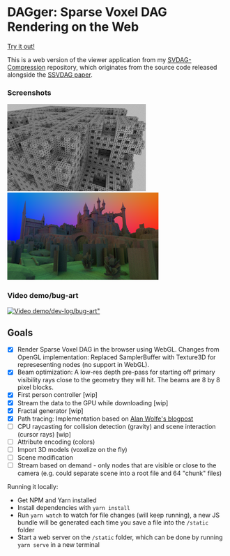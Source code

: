 # DAGger: Sparse Voxel DAG Rendering on the Web

[Try it out!](https://rvanderlaan.github.io/DAGger/)

This is a web version of the viewer application from my [SVDAG-Compression](https://github.com/RvanderLaan/SVDAG-Compression) repository, which originates from the source code released alongside the [SSVDAG paper](http://jcgt.org/published/0006/02/01/).

### Screenshots

<img alt="The cube fractal scene rendered in DAGger using path tracing" src="images/dagger-cube-fractal.png?raw=true" height="200" />
<img alt="Epic Citadel at 32K^3 rendered using path tracing" src="images/epic-citadel-15.png?raw=true" height="200" />


### Video demo/bug-art

[![Video demo/dev-log/bug-art"](https://img.youtube.com/vi/_OkDJ0WtI4w/0.jpg)](https://www.youtube.com/watch?v=_OkDJ0WtI4w)

## Goals
 - [x] Render Sparse Voxel DAG in the browser using WebGL.
       Changes from OpenGL implementation: Replaced SamplerBuffer with Texture3D for represesenting nodes (no support in WebGL).
 - [x] Beam optimization: A low-res depth pre-pass for starting off primary visibility rays close to the geometry they will hit. The beams are 8 by 8 pixel blocks.
 - [x] First person controller [wip]
 - [x] Stream the data to the GPU while downloading [wip]
 - [x] Fractal generator [wip]
 - [x] Path tracing: Implementation based on [Alan Wolfe's blogpost](https://blog.demofox.org/2020/05/25/casual-shadertoy-path-tracing-1-basic-camera-diffuse-emissive/)
 - [ ] CPU raycasting for collision detection (gravity) and scene interaction (cursor rays) [wip]
 - [ ] Attribute encoding (colors)
 - [ ] Import 3D models (voxelize on the fly)
 - [ ] Scene modification
 - [ ] Stream based on demand - only nodes that are visible or close to the camera (e.g. could separate scene into a root file and 64 "chunk" files)
 
Running it locally:
- Get NPM and Yarn installed
- Install dependencies with `yarn install`
- Run `yarn watch` to watch for file changes (will keep running), a new JS bundle will be generated each time you save a file into the `/static` folder
- Start a web server on the `/static` folder, which can be done by running `yarn serve` in a new terminal
